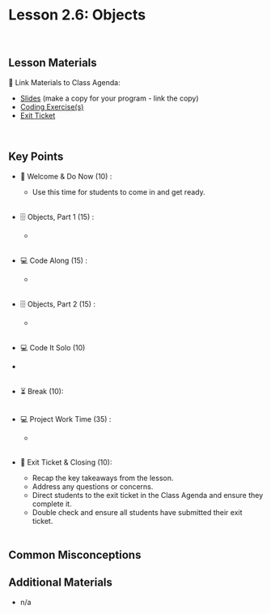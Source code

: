 # Lesson 2.6: Objects

<br>

## Lesson Materials

📖 Link Materials to Class Agenda:
- [Slides](https://docs.google.com/presentation/d/1CTPKWc28-4ZltC9vq3AuCqETavfsuQ-FP5MC79L05w8/edit?usp=sharing) (make a copy for your program - link the copy)
- [Coding Exercise(s)]()
- [Exit Ticket]()

<br>

## Key Points

- 👋 Welcome & Do Now (10) :
  - Use this time for students to come in and get ready.<br><br>
  
- 🗄️ Objects, Part 1 (15) :
  - <br><br>

- 💻 Code Along (15) :
  - <br><br>

- 🗄️ Objects, Part 2 (15) :
  - <br><br>

- 💻 Code It Solo (10)
 - <br><br>

- ⏳ Break (10):<br><br>

- 💻 Project Work Time (35) :
  - <br><br>

- 👋 Exit Ticket & Closing (10):
  - Recap the key takeaways from the lesson.
  - Address any questions or concerns.
  - Direct students to the exit ticket in the Class Agenda and ensure they complete it.
  - Double check and ensure all students have submitted their exit ticket.<br><br>
  

## Common Misconceptions


## Additional Materials
- n/a
